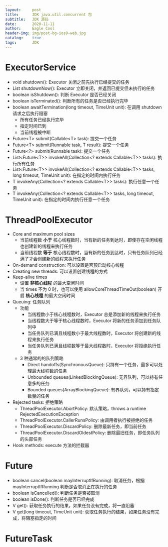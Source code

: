 ```yaml
---
layout:     post
title:      JDK java.util.concurrent 包
subtitle:   JDK 源码
date:       2020-11-11
author:     Eagle Cool
header-img: img/post-bg-ios9-web.jpg
catalog: 	true
tags:       JDK
---
```


# ExecutorService

* void shutdown(): Executor 关闭之前先执行已经提交的任务
* List<Runnable> shutdownNow(): Executor 立即关闭，并返回已提交但未执行的任务
* boolean isShutdown(): 判断 Executor 是否已经关闭
* boolean isTerminated(): 判断所有的任务是否已经执行完毕
* boolean awaitTermination(long timeout, TimeUnit unit): 在调用 shutdown 请求之后执行阻塞
    * 所有任务已经执行完毕
    * 指定时间已到
    * 当前线程被中断
* Future\<T\> submit(Callable\<T\> task): 提交一个任务
* Future\<T\> submit(Runnable task, T result): 提交一个任务
* Future\<?\> submit(Runnable task): 提交一个任务
* List\<Future\<T\>\> invokeAll(Collection\<? extends Callable\<T\>\> tasks): 执行所有任务
* List\<Future\<T\>\> invokeAll(Collection\<? extends Callable\<T\>\> tasks, long timeout, TimeUnit unit): 在指定的时间内执行任务
* T invokeAny(Collection\<? extends Callable\<T\>\> tasks): 执行任意一个任务
* T invokeAny(Collection\<? extends Callable\<T\>\> tasks, long timeout, TimeUnit unit): 在指定的时间内执行任意一个任务

# ThreadPoolExecutor

* Core and maximum pool sizes
    * 当前线程数 **小于** 核心线程数时，当有新的任务到达时，即使存在空闲线程也创建新的线程来执行任务
    * 当前线程数 **等于** 核心线程数时，当有新的任务到达时，只有任务队列已经满了才会创建新的线程来执行任务
* On-demand construction: 可以设置是否预启动核心线程
* Creating new threads: 可以设置创建线程的方式
* Keep-alive times
    * 设置 **非核心线程** 的最大空闲时间
    * 当 times 不为 0 时，也可以使用 allowCoreThreadTimeOut(boolean) 开启 **核心线程** 的最大空闲时间
* Queuing: 任务队列
    * 功能
        * 当线程数小于核心线程数时，Executor 总是添加新的线程来执行任务
        * 当线程数大于等于核心线程数时，Executor 将新的任务添加到任务队列中
        * 当任务队列已满且线程数小于最大线程数时，Executor 将创建新的线程来执行任务
        * 当任务队列已满且线程数等于最大线程数时，Executor 将拒绝执行任务
    * 3 种通常的的队列策略
        * Direct handoffs(SynchronousQueue): 只持有一个任务，最多可以处理最大线程数的任务
        * Unbounded queues(LinkedBlockingQueue): 无界队列，可以持有任意多的任务
        * Bounded queues(ArrayBlockingQueue): 有界队列，可以持有指定数量的任务
* Rejected tasks: 拒绝策略
    * ThreadPoolExecutor.AbortPolicy: 默认策略，throws a runtime RejectedExecutionException
    * ThreadPoolExecutor.CallerRunsPolicy: 由调用者执行被拒绝的任务
    * ThreadPoolExecutor.DiscardPolicy: 删除最新任务，即当前任务
    * ThreadPoolExecutor.DiscardOldestPolicy: 删除最旧任务，即任务队列的头部任务
* Hook methods: execute 方法的拦截器

# Future

* boolean cancel(boolean mayInterruptIfRunning): 取消任务，根据 mayInterruptIfRunning 判断是否取消正在执行的任务
* boolean isCancelled(): 判断任务是否被取消
* boolean isDone(): 判断任务是否已经完成
* V get(): 获取任务执行的结果，如果任务没有完成，将一直阻塞
* V get(long timeout, TimeUnit unit): 获取任务执行的结果，如果任务没有完成，将阻塞指定的时间

# FutureTask











